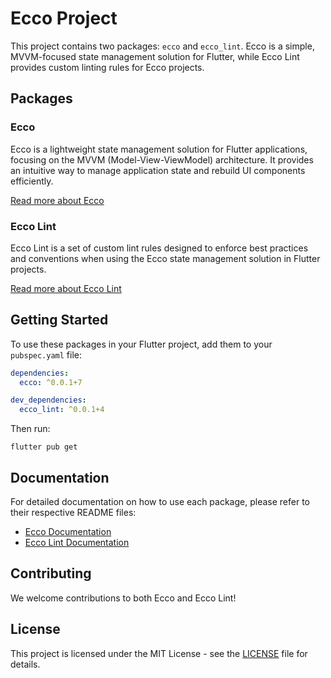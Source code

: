 # Ecco Project

This project contains two packages: `ecco` and `ecco_lint`. Ecco is a simple, MVVM-focused state management solution for Flutter, while Ecco Lint provides custom linting rules for Ecco projects.

## Packages

### Ecco

Ecco is a lightweight state management solution for Flutter applications, focusing on the MVVM (Model-View-ViewModel) architecture. It provides an intuitive way to manage application state and rebuild UI components efficiently.

[Read more about Ecco](./packages/ecco/README.md)

### Ecco Lint

Ecco Lint is a set of custom lint rules designed to enforce best practices and conventions when using the Ecco state management solution in Flutter projects.

[Read more about Ecco Lint](./packages/ecco_lint/README.md)

## Getting Started

To use these packages in your Flutter project, add them to your `pubspec.yaml` file:

```yaml
dependencies:
  ecco: ^0.0.1+7

dev_dependencies:
  ecco_lint: ^0.0.1+4
```

Then run:

```
flutter pub get
```

## Documentation

For detailed documentation on how to use each package, please refer to their respective README files:

- [Ecco Documentation](./packages/ecco/README.md)
- [Ecco Lint Documentation](./packages/ecco_lint/README.md)

## Contributing

We welcome contributions to both Ecco and Ecco Lint!

## License

This project is licensed under the MIT License - see the [LICENSE](LICENSE) file for details.
